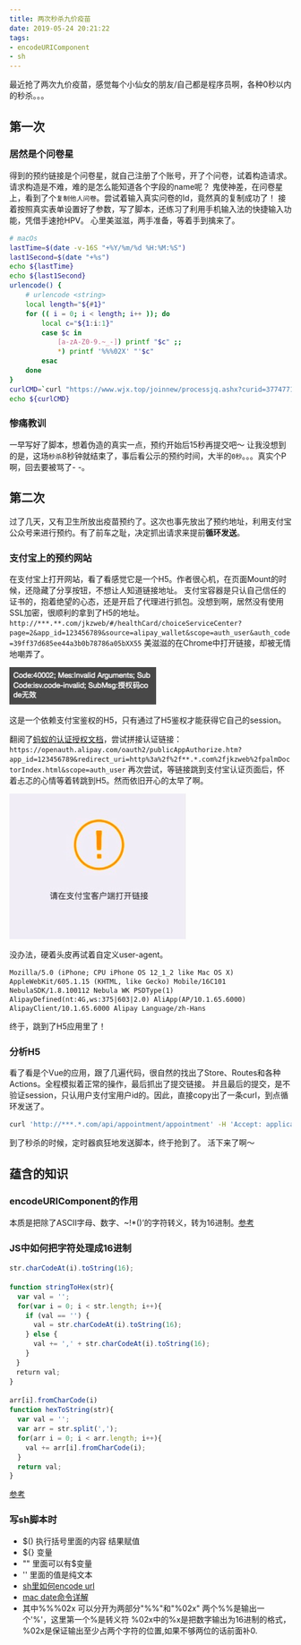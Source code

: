 ```yaml
---
title: 两次秒杀九价疫苗
date: 2019-05-24 20:21:22
tags: 
- encodeURIComponent
- sh
---
```

最近抢了两次九价疫苗，感觉每个小仙女的朋友/自己都是程序员啊，各种0秒以内的秒杀。。。
<!--more-->

## 第一次
### 居然是个问卷星
得到的预约链接是个问卷星，就自己注册了个账号，开了个问卷，试着构造请求。请求构造是不难，难的是怎么能知道各个字段的name呢？
鬼使神差，在问卷星上，看到了个`复制他人问卷`。尝试着输入真实问卷的Id，竟然真的复制成功了！
接着按照真实表单设置好了参数，写了脚本，还练习了利用手机输入法的快捷输入功能，凭借手速抢HPV。
心里美滋滋，两手准备，等着手到擒来了。
``` bash
# macOs
lastTime=$(date -v-16S "+%Y/%m/%d %H:%M:%S") 
last1Second=$(date "+%s")
echo ${lastTime}
echo ${last1Second}
urlencode() {
    # urlencode <string>
    local length="${#1}"
    for (( i = 0; i < length; i++ )); do
        local c="${1:i:1}"
        case $c in
            [a-zA-Z0-9.~_-]) printf "$c" ;;
            *) printf '%%%02X' "'$c"
        esac
    done
}
curlCMD=`curl "https://www.wjx.top/joinnew/processjq.ashx?curid=37747717&starttime=$(urlencode "${lastTime}")&source=directphone&submittype=1&ktimes=77&hlv=1&rn=3082155441.38864532&iwx=1&t=${last1Second}&jqnonce=e04253b0-8873-4ffe-8bd9-69a851149746&jqsign=b73524e7*%3F%3F04*3aab*%3Fec%3E*1%3Ef%3F2663%3E031" -H 'Pragma: no-cache' -H 'Origin: https://www.wjx.top' -H 'Accept-Encoding: gzip, deflate, br' -H 'Accept-Language: zh-CN,zh;q=0.9' -H 'User-Agent: User-Agent: Mozilla/5.0 (iPhone; CPU iPhone OS 12_1_2 like Mac OS X) AppleWebKit/605.1.15 (KHTML, like Gecko) Mobile/16C101 MicroMessenger/6.7.4(0x1607042c) NetType/WIFI Language/zh_CN' -H 'Content-Type: application/x-www-form-urlencoded; charset=UTF-8' -H 'Accept: text/plain, */*; q=0.01' -H 'Cache-Control: no-cache' -H 'X-Requested-With: XMLHttpRequest' -H 'Cookie: ******' -H 'Connection: keep-alive' -H 'Referer: https://www.wjx.top/m/37747717.aspx' --data 'submitdata=******' --compressed`
echo ${curlCMD}
```
### 惨痛教训
一早写好了脚本，想着伪造的真实一点，预约开始后15秒再提交吧～
让我没想到的是，这场`秒杀`8秒钟就结束了，事后看公示的预约时间，大半的`0秒`。。。真实个P啊，回去要被骂了- -。


## 第二次

过了几天，又有卫生所放出疫苗预约了。这次也事先放出了预约地址，利用支付宝公众号来进行预约。有了前车之耻，决定抓出请求来提前**循环发送**。

### 支付宝上的预约网站
在支付宝上打开网站，看了看感觉它是一个H5。作者很心机，在页面Mount的时候，还隐藏了分享按钮，不想让人知道链接地址。
支付宝容器是只认自己信任的证书的，抱着绝望的心态，还是开启了代理进行抓包。没想到啊，居然没有使用SSL加密，很顺利的拿到了H5的地址。
`http://***.**.com/jkzweb/#/healthCard/choiceServiceCenter?page=2&app_id=123456789&source=alipay_wallet&scope=auth_user&auth_code=39ff37d685ee44a3b0b78786a05bXX55`
美滋滋的在Chrome中打开链接，却被无情地嘲弄了。

![](/post-images/hpv-1.png)

这是一个依赖支付宝鉴权的H5，只有通过了H5鉴权才能获得它自己的session。

翻阅了[蚂蚁的认证授权文档](https://docs.open.alipay.com/289/105656)，尝试拼接认证链接：
`https://openauth.alipay.com/oauth2/publicAppAuthorize.htm?app_id=123456789&redirect_uri=http%3a%2f%2f**.*.com%2fjkzweb%2fpalmDoctorIndex.html&scope=auth_user`
再次尝试，等链接跳到支付宝认证页面后，怀着忐忑的心情等着转跳到H5。然而依旧开心的太早了啊。

![](/post-images/hpv-2.png)

没办法，硬着头皮再试着自定义user-agent。
```
Mozilla/5.0 (iPhone; CPU iPhone OS 12_1_2 like Mac OS X) AppleWebKit/605.1.15 (KHTML, like Gecko) Mobile/16C101 NebulaSDK/1.8.100112 Nebula WK PSDType(1) AlipayDefined(nt:4G,ws:375|603|2.0) AliApp(AP/10.1.65.6000) AlipayClient/10.1.65.6000 Alipay Language/zh-Hans
```
终于，跳到了H5应用里了！
### 分析H5
看了看是个Vue的应用，跟了几遍代码，很自然的找出了Store、Routes和各种Actions。全程模拟着正常的操作，最后抓出了提交链接。
并且最后的提交，是不验证session，只认用户支付宝用户id的。因此，直接copy出了一条curl，到点循环发送了。
``` bash
curl 'http://***.*.com/api/appointment/appointment' -H 'Accept: application/json, text/plain, */*' -H 'Referer: http://***.*.com/jkzweb/' -H 'Origin: http://***.*.com' -H 'User-Agent: User-Agent: Mozilla/5.0 (iPhone; CPU iPhone OS 12_1_2 like Mac OS X) AppleWebKit/605.1.15 (KHTML, like Gecko) Mobile/16C101 NebulaSDK/1.8.100112 Nebula PSDType(1) AlipayDefined(nt:WIFI,ws:375|603|2.0) AliApp(AP/10.1.58.6100) AlipayClient/10.1.58.6100 Language/zh-Hans' -H 'Content-Type: application/x-www-form-urlencoded;charset=UTF-8' --data 'hospId=33010460&openId=1111111&patientName=%E8&patientCardID=3*******8&patientPhone=123456789' --compressed
```
到了秒杀的时候，定时器疯狂地发送脚本，终于抢到了。
活下来了啊～

## 蕴含的知识

### encodeURIComponent的作用
本质是把除了ASCII字母、数字、~!*()’的字符转义，转为16进制。[参考](https://www.cnblogs.com/season-huang/p/3439277.html)


### JS中如何把字符处理成16进制
``` js
str.charCodeAt(i).toString(16);

function stringToHex(str){
  var val = '';
  for(var i = 0; i < str.length; i++){
    if (val == '') {
      val = str.charCodeAt(i).toString(16);
    } else {
      val += ',' + str.charCodeAt(i).toString(16);      
    }
　}
　return val;
}

arr[i].fromCharCode(i)
function hexToString(str){
  var val = '';
  var arr = str.split(',');
  for(arr i = 0; i < arr.length; i++){
    val += arr[i].fromCharCode(i);
  }
  return val;
}
```
[参考](https://www.cnblogs.com/duhuo/p/5608246.html)

### 写sh脚本时
* $() 执行括号里面的内容 结果赋值
* ${} 变量
* "" 里面可以有$变量
* '' 里面的值是纯文本
* [sh里如何encode url](https://stackoverflow.com/questions/296536/how-to-urlencode-data-for-curl-command)
* [mac date命令详解](https://www.cnblogs.com/amyzhu/p/10177086.html)
* 其中%%%02x 可以分开为两部分"%%"和"%02x" 两个%%是输出一个'%'，这里第一个%是转义符 %02x中的%x是把数字输出为16进制的格式，%02x是保证输出至少占两个字符的位置,如果不够两位的话前面补0.
